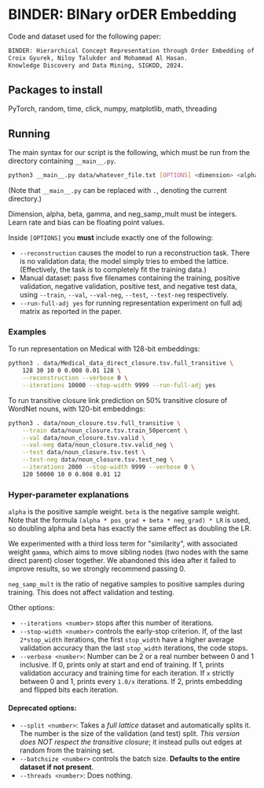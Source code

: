 # BINDER: BINary orDER Embedding
Code and dataset used for the following paper:
```bash
BINDER: Hierarchical Concept Representation through Order Embedding of Binary Vectors.
Croix Gyurek, Niloy Talukder and Mohammad Al Hasan.
Knowledge Discovery and Data Mining, SIGKDD, 2024.
```

## Packages to install

PyTorch, random, time, click, numpy, matplotlib, math, threading

## Running

The main syntax for our script is the following, which must be run from the directory containing `__main__.py`.
```bash
python3 __main__.py data/whatever_file.txt [OPTIONS] <dimension> <alpha> <beta> <gamma> <learn_rate> <learn_bias> <neg_samp_mult>
```
(Note that `__main__.py` can be replaced with `.`, denoting the current directory.)

Dimension, alpha, beta, gamma, and neg\_samp\_mult must be integers. Learn rate and bias can be floating point values.

Inside `[OPTIONS]` you **must** include exactly one of the following:
- `--reconstruction` causes the model to run a reconstruction task. There is no validation data; the model simply tries to embed the lattice. (Effectively, the task _is_ to completely fit the training data.)
- Manual dataset: pass five filenames containing the training, positive validation, negative validation, positive test, and negative test data, using `--train`, `--val`, `--val-neg`, `--test`, `--test-neg` respectively.
- `--run-full-adj yes` for running representation experiment on full adj matrix as reported in the paper.

### Examples

To run representation on Medical with 128-bit embeddings:
```bash
python3 . data/Medical_data_direct_closure.tsv.full_transitive \
	128 30 10 0 0.008 0.01 128 \
	--reconstruction --verbose 0 \
	--iterations 10000 --stop-width 9999 --run-full-adj yes
```

To run transitive closure link prediction on 50% transitive closure of WordNet nouns, with 120-bit embeddings:
```bash
python3 . data/noun_closure.tsv.full_transitive \
	--train data/noun_closure.tsv.train_50percent \
	--val data/noun_closure.tsv.valid \
	--val-neg data/noun_closure.tsv.valid_neg \
	--test data/noun_closure.tsv.test \
	--test-neg data/noun_closure.tsv.test_neg \
	--iterations 2000 --stop-width 9999 --verbose 0 \
	120 50000 10 0 0.008 0.01 12
```

### Hyper-parameter explanations
`alpha` is the positive sample weight. `beta` is the negative sample weight. Note that the formula `(alpha * pos_grad + beta * neg_grad) * LR` is used, so doubling alpha and beta has exactly the same effect as doubling the LR.

We experimented with a third loss term for "similarity", with associated weight `gamma`, which aims to move sibling nodes (two nodes with the same direct parent) closer together. We abandoned this idea after it failed to improve results, so we strongly recommend passing 0.

`neg_samp_mult` is the ratio of negative samples to positive samples during training. This does not affect validation and testing.

Other options:
- `--iterations <number>` stops after this number of iterations.
- `--stop-width <number>` controls the early-stop criterion. If, of the last `2*stop_width` iterations, the first `stop_width` have a higher average validation accuracy than the last `stop_width` iterations, the code stops.
- `--verbose <number>`: Number can be 2 or a real number between 0 and 1 inclusive. If 0, prints only at start and end of training. If 1, prints validation accuracy and training time for each iteration. If `x` strictly between 0 and 1, prints every `1.0/x` iterations. If 2, prints embedding and flipped bits each iteration.

#### Deprecated options:
- `--split <number>`: Takes a _full lattice_ dataset and automatically splits it. The number is the size of the validation (and test) split. _This version does NOT respect the transitive closure_; it instead pulls out edges at random from the training set.
- `--batchsize <number>` controls the batch size. **Defaults to the entire dataset if not present**.
- `--threads <number>`: Does nothing.

